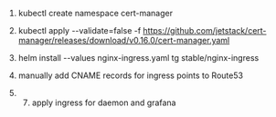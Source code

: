 1. kubectl create namespace cert-manager

2. kubectl apply --validate=false -f https://github.com/jetstack/cert-manager/releases/download/v0.16.0/cert-manager.yaml

3. helm install --values nginx-ingress.yaml tg stable/nginx-ingress

4. manually add CNAME records for ingress points to Route53

5. 7. apply ingress for daemon and grafana
